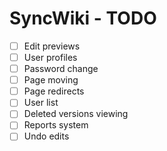 SyncWiki - TODO
===============

+ [ ] Edit previews
+ [ ] User profiles
+ [ ] Password change
+ [ ] Page moving
+ [ ] Page redirects
+ [ ] User list
+ [ ] Deleted versions viewing
+ [ ] Reports system
+ [ ] Undo edits